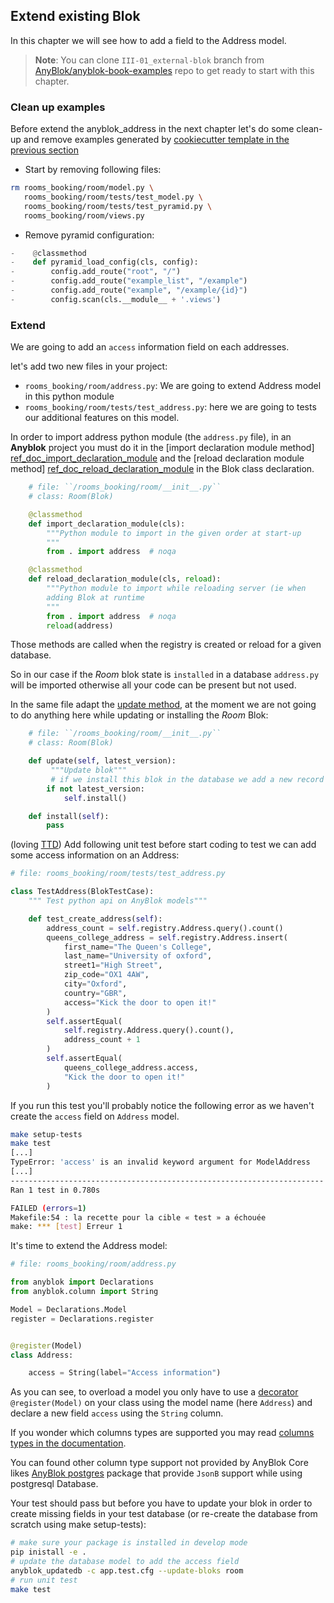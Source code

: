 ## Extend existing Blok

In this chapter we will see how to add a field to the Address model.

> **Note**: You can clone ``III-01_external-blok`` branch from
> [AnyBlok/anyblok-book-examples][gh_abe] repo to get ready to start
> with this chapter.

### Clean up examples

Before extend the anyblok_address in the next chapter let's do some
clean-up and remove examples generated by [cookiecutter template in
the previous section](../02_project/02_cookiecutter.md)

* Start by removing following files:

```bash
rm rooms_booking/room/model.py \
   rooms_booking/room/tests/test_model.py \
   rooms_booking/room/tests/test_pyramid.py \
   rooms_booking/room/views.py
```

* Remove pyramid configuration:

```python
-    @classmethod
-    def pyramid_load_config(cls, config):
-        config.add_route("root", "/")
-        config.add_route("example_list", "/example")
-        config.add_route("example", "/example/{id}")
-        config.scan(cls.__module__ + '.views')
```

### Extend

We are going to add an ``access`` information field on each addresses.

let's add two new files in your project:

* ``rooms_booking/room/address.py``: We are going to extend Address model in
  this python module
* ``rooms_booking/room/tests/test_address.py``: here we are going to tests our
  additional features on this model.

In order to import address python module (the ``address.py`` file), in an
**Anyblok** project you must do it in the [import declaration module method]
[ref_doc_import_declaration_module] and the [reload declaration module method]
[ref_doc_reload_declaration_module] in the Blok class declaration.


```python
    # file: ``/rooms_booking/room/__init__.py``
    # class: Room(Blok)

    @classmethod
    def import_declaration_module(cls):
        """Python module to import in the given order at start-up
        """
        from . import address  # noqa

    @classmethod
    def reload_declaration_module(cls, reload):
        """Python module to import while reloading server (ie when
        adding Blok at runtime
        """
        from . import address  # noqa
        reload(address)
```

Those methods are called when the registry is created or reload for a given
database.

So in our case if the *Room* blok state is ``installed`` in a database
``address.py`` will be imported otherwise all your code can be present but
not used.

In the same file adapt the [update method][ref_doc_update], at the moment
we are not going to do anything here while updating or installing the *Room*
Blok:

```python
    # file: ``/rooms_booking/room/__init__.py``
    # class: Room(Blok)

    def update(self, latest_version):
         """Update blok"""
         # if we install this blok in the database we add a new record
        if not latest_version:
            self.install()

    def install(self):
        pass

```


(loving [TTD][wikipedia_tdd]) Add following unit test before start coding to
test we can add some access information on an Address:

```python
# file: rooms_booking/room/tests/test_address.py

class TestAddress(BlokTestCase):
    """ Test python api on AnyBlok models"""

    def test_create_address(self):
        address_count = self.registry.Address.query().count()
        queens_college_address = self.registry.Address.insert(
            first_name="The Queen's College",
            last_name="University of oxford",
            street1="High Street",
            zip_code="OX1 4AW",
            city="Oxford",
            country="GBR",
            access="Kick the door to open it!"
        )
        self.assertEqual(
            self.registry.Address.query().count(),
            address_count + 1
        )
        self.assertEqual(
            queens_college_address.access,
            "Kick the door to open it!"
        )
```

If you run this test you'll probably notice the following error as we haven't
create the ``access`` field on ``Address`` model.

```bash
make setup-tests
make test
[...]
TypeError: 'access' is an invalid keyword argument for ModelAddress
[...]
----------------------------------------------------------------------
Ran 1 test in 0.780s

FAILED (errors=1)
Makefile:54 : la recette pour la cible « test » a échouée
make: *** [test] Erreur 1
```

It's time to extend the Address model:

```python
# file: rooms_booking/room/address.py

from anyblok import Declarations
from anyblok.column import String

Model = Declarations.Model
register = Declarations.register


@register(Model)
class Address:

    access = String(label="Access information")
```

As you can see, to overload a model you only have to use a
[decorator][python_decorator] ``@register(Model)`` on your class using the
model name (here ``Address``) and declare a new field ``access`` using the
``String`` column.

If you wonder which columns types are supported you may read
[columns types in the documentation][ref_doc_column_type].

You can found other column type support not provided by AnyBlok Core likes
[AnyBlok postgres][anyblok_postgres] package that provide ``JsonB`` support
while using postgresql Database.

Your test should pass but before you have to update your blok in order to
create missing fields in your test database (or re-create the database from
scratch using make setup-tests):

```bash
# make sure your package is installed in develop mode
pip inistall -e .
# update the database model to add the access field
anyblok_updatedb -c app.test.cfg --update-bloks room
# run unit test
make test
```




[gh_abe]: https://github.com/AnyBlok/anyblok-book-examples
[anyblok_postgres]: https://github.com/AnyBlok/anyblok_postgres
[wikipedia_tdd]: https://fr.wikipedia.org/wiki/Test_driven_development
[python_decorator]: https://www.python.org/dev/peps/pep-0318/
[ref_doc_column_type]: https://doc.anyblok.org/en/latest/MEMENTO.html#column
[ref_doc_import_declaration_module]: http://doc.anyblok.org/en/latest/MEMENTO.html#blok
[ref_doc_reload_declaration_module]: http://doc.anyblok.org/en/latest/MEMENTO.html#blok
[ref_doc_update]: http://doc.anyblok.org/en/latest/MEMENTO.html#blok
